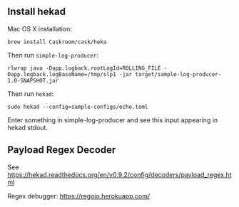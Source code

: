 
## Install hekad

Mac OS X installation:

```
brew install Caskroom/cask/heka
```

Then run ``simple-log-producer``:

```
rlwrap java -Dapp.logback.rootLogId=ROLLING_FILE -Dapp.logback.logBaseName=/tmp/slp1 -jar target/sample-log-producer-1.0-SNAPSHOT.jar
```

Then run ``hekad``:

```
sudo hekad --config=sample-configs/echo.toml
```

Enter something in simple-log-producer and see this input appearing in hekad stdout.

## Payload Regex Decoder

See https://hekad.readthedocs.org/en/v0.9.2/config/decoders/payload_regex.html

Regex debugger: https://regoio.herokuapp.com/





